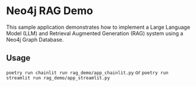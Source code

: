 # Neo4j RAG Demo
This sample application demonstrates how to implement a Large Language Model (LLM) and Retrieval Augmented Generation (RAG) system using a Neo4j Graph Database.

## Usage
`poetry run chainlit run rag_demo/app_chainlit.py`
or
`poetry run streamlit run rag_demo/app_streamlit.py`
